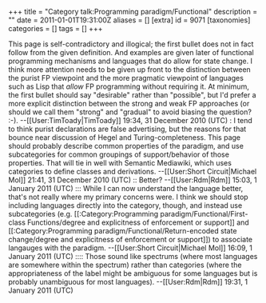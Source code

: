 +++
title = "Category talk:Programming paradigm/Functional"
description = ""
date = 2011-01-01T19:31:00Z
aliases = []
[extra]
id = 9071
[taxonomies]
categories = []
tags = []
+++

This page is self-contradictory and illogical; the first bullet does not in fact follow from the given definition.  And examples are given later of functional programming mechanisms and languages that do allow for state change.  I think more attention needs to be given up front to the distinction between the purist FP viewpoint and the more pragmatic viewpoint of languages such as Lisp that *allow* FP programming without requiring it.  At minimum, the first bullet should say "desirable" rather than "possible", but I'd prefer a more explicit distinction between the strong and weak FP approaches (or should we call them "strong" and "gradual" to avoid biasing the question? :-). --[[User:TimToady|TimToady]] 19:34, 31 December 2010 (UTC)
: I tend to think purist declarations are false advertising, but the reasons for that bounce near discussion of Hegel and Turing-completeness. This page should probably describe common properties of the paradigm, and use subcategories for common groupings of support/behavior of those properties. That will tie in well with Semantic Mediawiki, which uses categories to define classes and derivations. --[[User:Short Circuit|Michael Mol]] 21:41, 31 December 2010 (UTC)
:: Better? --[[User:Rdm|Rdm]] 15:03, 1 January 2011 (UTC)
::: While I can now understand the language better, that's not really where my primary concerns were. I think we should stop including languages directly into the category, though, and instead use subcategories (e.g. [[:Category:Programming paradigm/Functional/First-class Functions/degree and explicitness of enforcement or support]] and [[:Category:Programming paradigm/Functional/Return-encoded state change/degree and explicitness of enforcement or support]]) to associate langauges with the paradigm. --[[User:Short Circuit|Michael Mol]] 16:09, 1 January 2011 (UTC)
:::: Those sound like spectrums (where most languages are somewhere within the spectrum) rather than categories (where the appropriateness of the label might be ambiguous for some languages but is probably unambiguous for most languages).  --[[User:Rdm|Rdm]] 19:31, 1 January 2011 (UTC)
